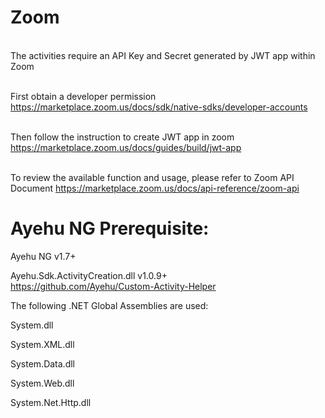 #     Zoom

<br>The activities require an API Key and Secret generated by JWT app within Zoom

<br>First obtain a developer permission https://marketplace.zoom.us/docs/sdk/native-sdks/developer-accounts</br>

<br>Then follow the instruction to create JWT app in zoom https://marketplace.zoom.us/docs/guides/build/jwt-app</br>

<br>To review the available function and usage, please refer to Zoom API Document https://marketplace.zoom.us/docs/api-reference/zoom-api</br>


#     Ayehu NG Prerequisite:

Ayehu NG v1.7+

Ayehu.Sdk.ActivityCreation.dll v1.0.9+ <br>https://github.com/Ayehu/Custom-Activity-Helper</br>


The following .NET Global Assemblies are used:

System.dll

System.XML.dll

System.Data.dll

System.Web.dll

System.Net.Http.dll

